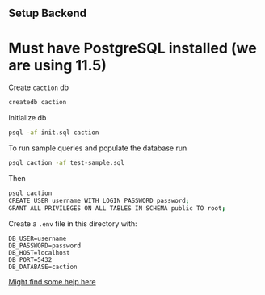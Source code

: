 ## Setup Backend

# Must have PostgreSQL installed (we are using 11.5)

Create `caction` db
```bash
createdb caction
```

Initialize db
```bash
psql -af init.sql caction
```

To run sample queries and populate the database run
```bash
psql caction -af test-sample.sql
```

Then
```bash
psql caction
CREATE USER username WITH LOGIN PASSWORD password;
GRANT ALL PRIVILEGES ON ALL TABLES IN SCHEMA public TO root;
```

Create a `.env` file in this directory with:
```
DB_USER=username
DB_PASSWORD=password
DB_HOST=localhost
DB_PORT=5432
DB_DATABASE=caction
```

[Might find some help here](https://gist.github.com/AtulKsol/4470d377b448e56468baef85af7fd614)